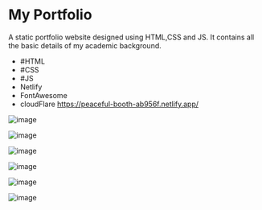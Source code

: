 # My Portfolio
A static portfolio website designed using HTML,CSS and JS. It contains all the basic details of my academic background.
- #HTML
- #CSS
- #JS
- Netlify
- FontAwesome
- cloudFlare
https://peaceful-booth-ab956f.netlify.app/

![image](https://user-images.githubusercontent.com/83343880/132522084-4ee263d0-a45a-42ac-b313-86ca9fc63552.png)

![image](https://user-images.githubusercontent.com/83343880/132519848-fe793d44-eac2-4b59-bfe7-0f475672aa48.png)

![image](https://user-images.githubusercontent.com/83343880/132519950-e5b36215-39f1-443d-9725-5c5a51399129.png)

![image](https://user-images.githubusercontent.com/83343880/132520028-1921b49a-9a3e-4526-97d5-9b41886bb20a.png)

![image](https://user-images.githubusercontent.com/83343880/132520132-437dfea0-67c8-472c-bdd5-5d50f0b69066.png)

![image](https://user-images.githubusercontent.com/83343880/132520354-2ce389e3-7288-4d29-b523-3af7c18ab6f9.png)


